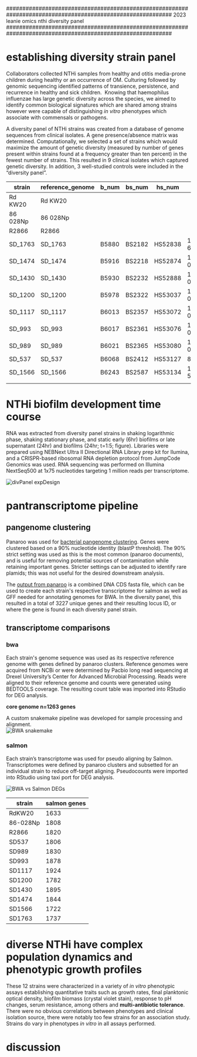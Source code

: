 ###########################################################################################################
2023
leanie
omics 
nthi diversity panel
###########################################################################################################
# establishing diversity strain panel
Collaborators collected NTHi samples from healthy and otitis media-prone children during healthy or an occurrence of OM. Culturing followed by genomic sequencing identified patterns of transience, persistence, and recurrence in healthy and sick children.  Knowing that haemophilus influenzae has large genetic diversity across the species, we aimed to identify common biological signatures which are shared among strains however were capable of distinguishing _in vitro_ phenotypes which associate with commensals or pathogens.

A diversity panel of NTHi strains was created from a database of genome sequences from clinical isolates. A gene presence/absence matrix was determined. Computationally, we selected a set of strains which would maximize the amount of genetic diversity (measured by number of genes present within strains found at a frequency greater than ten percent) in the fewest number of strains. This resulted in 9 clinical isolates which captured genetic diversity. In addition, 3 well-studied controls were included in the “diversity panel”.

| strain   | reference_genome | b_num  | bs_num  | hs_num     | patient    | dob        | visit_date | visit_type | months_old | body_site | op      | healthy | has_follow_up | is_follow_up |     |     |
| -------- | ---------------- | ------ | ------- | ---------- | ---------- | ---------- | ---------- | ---------- | ---------- | --------- | ------- | ------- | ------------- | ------------ | --- | --- |
| Rd KW20  | Rd KW20          |        |         |            |            |            |            |            |            |           |         |         |               |              |     |     |
| 86 028Np | 86 028Np         |        |         |            |            |            |            |            |            |           |         |         |               |              |     |     |
| R2866    | R2866            |        |         |            |            |            |            |            |            |           |         |         |               |              |     |     |
| SD_1763  |SD_1763| B5880            | BS2182 | HS52838 | 14-02-604  | 11/12/2014 | 3/1/2016   | AOM6       | 15         | RMEFB      | NOP       | sick    | no      | FALSE         |              |     |     |
| SD_1474  |SD_1474 | B5916            | BS2218 | HS52874 | 12-02-0447 | 7/20/2012  | 7/3/2013   | AOM5       | 11         | RMEF       | OP        | sick    | yes     | FALSE         |              |     |     |
| SD_1430  |SD_1430 | B5930            | BS2232 | HS52888 | 12-02-0433 | 4/22/2012  | 3/14/2013  | AOMTF1     | 10         | RMEFB      | OP        | sick    | no      | TRUE          |              |     |     |
| SD_1200  |SD_1200 |B5978            | BS2322 | HS53037 | 11-02-0368 | 4/14/2011  | 11/11/2013 | V7         | 31         | NW         | NOP       | healthy | no      | FALSE         |              |     |     |
| SD_1117  |SD_1117 |B6013            | BS2357 | HS53072 | 11-02-0355 | 1/15/2011  | 1/10/2012  | AOM1       | 12         | RMEFB      | OP        | sick    | no      | FALSE         |              |     |     |
| SD_993   |SD_993 |B6017            | BS2361 | HS53076 | 10-02-0325 | 9/25/2010  | 9/26/2013  | V7         | 36         | NWB        | OP        | healthy | no      | FALSE         |              |     |     |
| SD_989   |SD_989 |B6021            | BS2365 | HS53080 | 10-02-0325 | 9/25/2010  | 2/21/2012  | AOM6       | 17         | RMEF       | OP        | sick    | no      | FALSE         |              |     |     |
| SD_537   |SD_537 |B6068            | BS2412 | HS53127 | 8/3/1978   | 8/17/2008  | 5/20/2009  | V2         | 9          | NW         | OP        | healthy | no      | FALSE         |              |     |     |
| SD_1566  |SD_1566 |B6243            | BS2587 | HS53134 | 13-02-512  | 2/8/2013   | 2/21/2014  | V3         | 12         | NW         | NOP       | healthy | no      | FALSE         |              |     |     |
|          |                  |        |         |            |            |            |            |            |            |           |         |         |               |              |     |     |


# NTHi biofilm development time course 
RNA was extracted from diversity panel strains in shaking logarithmic phase, shaking stationary phase, and static early (6hr) biofilms or late supernatant (24hr) and biofilms (24hr; t=1:5; figure). Libraries were prepared using NEBNext Ultra II Directional RNA Library prep kit for Ilumina, and a CRISPR-based ribosomal RNA depletion protocol from JumpCode Genomics was used. RNA sequencing was performed on Illumina NextSeq500 at 1x75 nucleotides targeting 1 million reads per transcriptome.

![divPanel expDesign](/home/jupyter-purplekestrel/repos/OMICS/projects/purpleKestrel/divPanel_expDesign.png)

# pantranscriptome pipeline
## pangenome clustering
Panaroo was used for [bacterial pangenome clustering](https://github.com/gtonkinhill/panaroo). Genes were clustered based on a 90% nucleotide identity (blastP threshold). The 90% strict setting was used as this is the most common (panaroo documents), and is useful for removing potential sources of contamination while retaining important genes. Stricter settings can be adjusted to identify rare plamids; this was not useful for the desired downstream analysis.

The [output from panaroo](https://gtonkinhill.github.io/panaroo/#/gettingstarted/output) is a combined DNA CDS fasta file, which can be used to create each strain's respective transcriptome for salmon as well as GFF needed for annotating genomes for BWA. In the diversity panel, this resulted in a total of 3227 unique genes and their resulting locus ID, or where the gene is found in each diversity panel strain.  
## transcriptome comparisons

### bwa
Each strain's genome sequence was used as its respective reference genome with genes defined by panaroo clusters. Reference genomes were acquired from NCBi or were determined by Pacbio long read sequencing at Drexel University’s Center for Advanced Microbial Processing. Reads were aligned to their reference genome and counts were generated using BEDTOOLS coverage. The resulting count table was imported into RStudio for DEG analysis.

**core genome n=1263 genes**

A custom snakemake pipeline was developed for sample processing and alignment.  
![BWA snakemake](/home/jupyter-purplekestrel/repos/OMICS/projects/purpleKestrel/snakemake_workflow.png)
### salmon 
Each strain’s transcriptome was used for pseudo aligning by Salmon. Transcriptomes were defined by panaroo clusters and subsetted for an individual strain to reduce off-target aligning. Pseudocounts were imported into RStudio using taxi port for DEG analysis. 

![BWA vs Salmon DEGs](/home/jupyter-purplekestrel/repos/OMICS/projects/purpleKestrel/totalDEGS_Picture1.png)

| strain   | salmon genes |
| -------- | --------- |
| RdKW20   | 1633      |
| 86-028Np | 1808      |
| R2866    | 1820      |
| SD537    | 1806      |
| SD989    | 1830      |
| SD993    | 1878      |
| SD1117   | 1924      |
| SD1200   | 1782      |
| SD1430   | 1895      |
| SD1474   | 1844      |
| SD1566   |1722      |
| SD1763   | 1737      |


# diverse NTHi have complex population dynamics and phenotypic growth profiles
These 12 strains were characterized in a variety of _in vitro_ phenotypic assays establishing quantitative traits such as growth rates, final planktonic optical density, biofilm biomass (crystal violet stain), response to pH changes, serum resistance, among others and **multi-antibiotic tolerance**. There were no obvious correlations between phenotypes and clinical isolation source, there were notably too few strains for an association study. Strains do vary in phenotypes _in vitro_ in all assays performed.

# discussion
